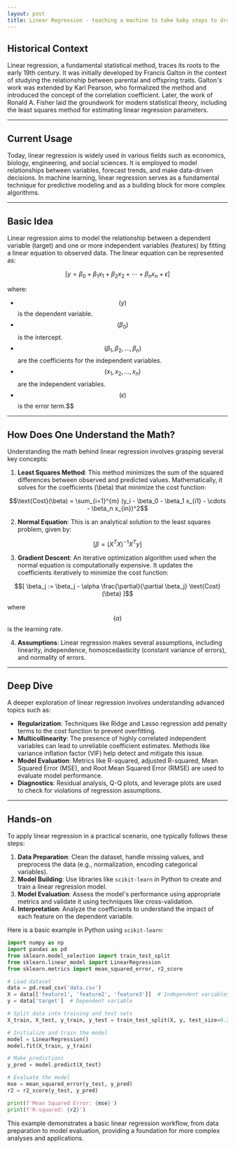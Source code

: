 ```yaml
---
layout: post
title: Linear Regression - teaching a machine to take baby steps to draw a general trend line.
---
```


## Historical Context
Linear regression, a fundamental statistical method, traces its roots to the early 19th century. It was initially developed by Francis Galton in the context of studying the relationship between parental and offspring traits. Galton's work was extended by Karl Pearson, who formalized the method and introduced the concept of the correlation coefficient. Later, the work of Ronald A. Fisher laid the groundwork for modern statistical theory, including the least squares method for estimating linear regression parameters.

---

## Current Usage
Today, linear regression is widely used in various fields such as economics, biology, engineering, and social sciences. It is employed to model relationships between variables, forecast trends, and make data-driven decisions. In machine learning, linear regression serves as a fundamental technique for predictive modeling and as a building block for more complex algorithms.

---

## Basic Idea
Linear regression aims to model the relationship between a dependent variable (target) and one or more independent variables (features) by fitting a linear equation to observed data. The linear equation can be represented as:

$$[ y = \beta_0 + \beta_1 x_1 + \beta_2 x_2 + \cdots + \beta_n x_n + \epsilon]$$

where:
- $$( y )$$ is the dependent variable.
- $$( \beta_0 )$$ is the intercept.
- $$( \beta_1, \beta_2, \ldots, \beta_n )$$ are the coefficients for the independent variables.
- $$( x_1, x_2, \ldots, x_n )$$ are the independent variables.
- $$( \epsilon )$$ is the error term.$$

---

## How Does One Understand the Math?
Understanding the math behind linear regression involves grasping several key concepts:

1. **Least Squares Method**: This method minimizes the sum of the squared differences between observed and predicted values. Mathematically, it solves for the coefficients \(\beta\) that minimize the cost function:

$$\text{Cost}(\beta) = \sum_{i=1}^{m} (y_i - \beta_0 - \beta_1 x_{i1} - \cdots - \beta_n x_{in})^2$$

2. **Normal Equation**: This is an analytical solution to the least squares problem, given by:

$$[ \beta = (X^T X)^{-1} X^T y ]$$

3. **Gradient Descent**: An iterative optimization algorithm used when the normal equation is computationally expensive. It updates the coefficients iteratively to minimize the cost function:

$$[ \beta_j := \beta_j - \alpha \frac{\partial}{\partial \beta_j} \text{Cost}(\beta) ]$$

where $$(\alpha)$$ is the learning rate.

4. **Assumptions**: Linear regression makes several assumptions, including linearity, independence, homoscedasticity (constant variance of errors), and normality of errors.

---

## Deep Dive
A deeper exploration of linear regression involves understanding advanced topics such as:

- **Regularization**: Techniques  like Ridge and Lasso regression add penalty terms to the cost function to prevent overfitting.
- **Multicollinearity**: The presence of highly correlated independent variables can lead to unreliable coefficient estimates. Methods like variance inflation factor (VIF) help detect and mitigate this issue.
- **Model Evaluation**: Metrics like R-squared, adjusted R-squared, Mean Squared Error (MSE), and Root Mean Squared Error (RMSE) are used to evaluate model performance.
- **Diagnostics**: Residual analysis, Q-Q plots, and leverage plots are used to check for violations of regression assumptions.

---

## Hands-on
To  apply linear regression in a practical scenario, one typically follows these steps:

1. **Data Preparation**: Clean the dataset, handle missing values, and preprocess the data (e.g., normalization, encoding categorical variables).
2. **Model Building**: Use libraries like `scikit-learn` in Python to create and train a linear regression model.
3. **Model Evaluation**: Assess the model's performance using appropriate metrics and validate it using techniques like cross-validation.
4. **Interpretation**: Analyze the coefficients to understand the impact of each feature on the dependent variable.

Here is a basic example in Python using `scikit-learn`:

```python
import numpy as np
import pandas as pd
from sklearn.model_selection import train_test_split
from sklearn.linear_model import LinearRegression
from sklearn.metrics import mean_squared_error, r2_score

# Load dataset
data = pd.read_csv('data.csv')
X = data[['feature1', 'feature2', 'feature3']]  # Independent variables
y = data['target']  # Dependent variable

# Split data into training and test sets
X_train, X_test, y_train, y_test = train_test_split(X, y, test_size=0.2, random_state=42)

# Initialize and train the model
model = LinearRegression()
model.fit(X_train, y_train)

# Make predictions
y_pred = model.predict(X_test)

# Evaluate the model
mse = mean_squared_error(y_test, y_pred)
r2 = r2_score(y_test, y_pred)

print(f'Mean Squared Error: {mse}')
print(f'R-squared: {r2}')
```

This example demonstrates a basic linear regression workflow, from data preparation to model evaluation, providing a foundation for more complex analyses and applications.